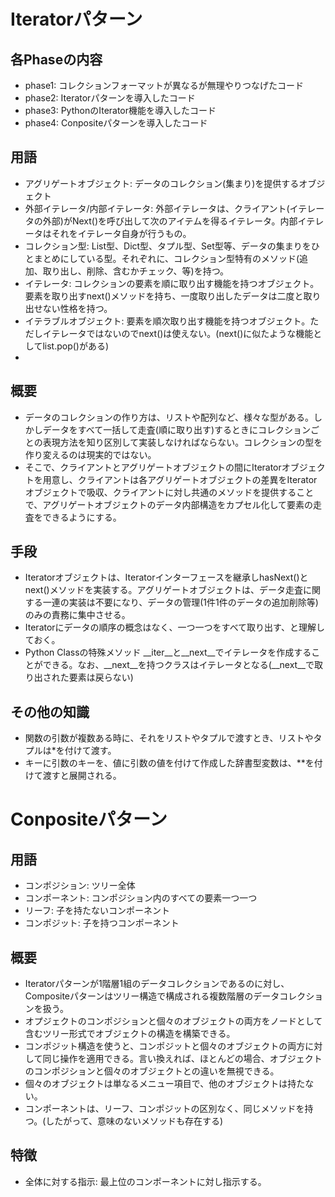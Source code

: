 # Iteratorパターン
## 各Phaseの内容
- phase1: コレクションフォーマットが異なるが無理やりつなげたコード
- phase2: Iteratorパターンを導入したコード
- phase3: PythonのIterator機能を導入したコード
- phase4: Conpositeパターンを導入したコード
## 用語
- アグリゲートオブジェクト: データのコレクション(集まり)を提供するオブジェクト
- 外部イテレータ/内部イテレータ: 外部イテレータは、クライアント(イテレータの外部)がNext()を呼び出して次のアイテムを得るイテレータ。内部イテレータはそれをイテレータ自身が行うもの。
- コレクション型: List型、Dict型、タプル型、Set型等、データの集まりをひとまとめにしている型。それぞれに、コレクション型特有のメソッド(追加、取り出し、削除、含むかチェック、等)を持つ。
- イテレータ: コレクションの要素を順に取り出す機能を持つオブジェクト。要素を取り出すnext()メソッドを持ち、一度取り出したデータは二度と取り出せない性格を持つ。
- イテラブルオブジェクト: 要素を順次取り出す機能を持つオブジェクト。ただしイテレータではないのでnext()は使えない。(next()に似たような機能としてlist.pop()がある)
- 
## 概要
- データのコレクションの作り方は、リストや配列など、様々な型がある。しかしデータをすべて一括して走査(順に取り出す)するときにコレクションごとの表現方法を知り区別して実装しなければならない。コレクションの型を作り変えるのは現実的ではない。
- そこで、クライアントとアグリゲートオブジェクトの間にIteratorオブジェクトを用意し、クライアントは各アグリゲートオブジェクトの差異をIteratorオブジェクトで吸収、クライアントに対し共通のメソッドを提供することで、アグリゲートオブジェクトのデータ内部構造をカプセル化して要素の走査をできるようにする。
## 手段
- Iteratorオブジェクトは、Iteratorインターフェースを継承しhasNext()とnext()メソッドを実装する。アグリゲートオブジェクトは、データ走査に関する一連の実装は不要になり、データの管理(1件1件のデータの追加削除等)のみの責務に集中させる。
- Iteratorにデータの順序の概念はなく、一つ一つをすべて取り出す、と理解しておく。
- Python Classの特殊メソッド __iter__と__next__でイテレータを作成することができる。なお、__next__を持つクラスはイテレータとなる(__next__で取り出された要素は戻らない)

## その他の知識
- 関数の引数が複数ある時に、それをリストやタプルで渡すとき、リストやタプルは*を付けて渡す。
- キーに引数のキーを、値に引数の値を付けて作成した辞書型変数は、**を付けて渡すと展開される。

# Conpositeパターン
## 用語
- コンポジション: ツリー全体
- コンポーネント: コンポジション内のすべての要素一つ一つ
- リーフ: 子を持たないコンポーネント
- コンポジット: 子を持つコンポーネント
## 概要
- Iteratorパターンが1階層1組のデータコレクションであるのに対し、Compositeパターンはツリー構造で構成される複数階層のデータコレクションを扱う。
- オプジェクトのコンポジションと個々のオブジェクトの両方をノードとして含むツリー形式でオブジェクトの構造を構築できる。
- コンポジット構造を使うと、コンポジットと個々のオブジェクトの両方に対して同じ操作を適用できる。言い換えれば、ほとんどの場合、オブジェクトのコンポジションと個々のオブジェクトとの違いを無視できる。
- 個々のオブジェクトは単なるメニュー項目で、他のオブジェクトは持たない。
- コンポーネントは、リーフ、コンポジットの区別なく、同じメソッドを持つ。(したがって、意味のないメソッドも存在する)

## 特徴
- 全体に対する指示: 最上位のコンポーネントに対し指示する。